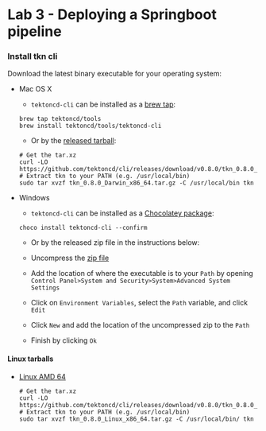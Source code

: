 # Lab 3 - Deploying a Springboot pipeline

### Install tkn cli

Download the latest binary executable for your operating system:

* Mac OS X

  - `tektoncd-cli` can be installed as a [brew tap](https://brew.sh):

  ```shell
  brew tap tektoncd/tools
  brew install tektoncd/tools/tektoncd-cli
  ```

  - Or by the [released tarball](https://github.com/tektoncd/cli/releases/download/v0.8.0/tkn_0.8.0_Darwin_x86_64.tar.gz):

  ```shell
  # Get the tar.xz
  curl -LO https://github.com/tektoncd/cli/releases/download/v0.8.0/tkn_0.8.0_Darwin_x86_64.tar.gz
  # Extract tkn to your PATH (e.g. /usr/local/bin)
  sudo tar xvzf tkn_0.8.0_Darwin_x86_64.tar.gz -C /usr/local/bin tkn
  ```

* Windows

  - `tektoncd-cli` can be installed as a [Chocolatey package](https://chocolatey.org/packages/tektoncd-cli/):

  ```shell
  choco install tektoncd-cli --confirm
  ```

  - Or by the released zip file in the instructions below:

  - Uncompress the [zip file](https://github.com/tektoncd/cli/releases/download/v0.8.0/tkn_0.8.0_Windows_x86_64.zip)
  - Add the location of where the executable is to your `Path` by opening `Control Panel>System and Security>System>Advanced System Settings`
  - Click on `Environment Variables`, select the `Path` variable, and click `Edit`
  - Click `New` and add the location of the uncompressed zip to the `Path`
  - Finish by clicking `Ok`

#### Linux tarballs

* [Linux AMD 64](https://github.com/tektoncd/cli/releases/download/v0.8.0/tkn_0.8.0_Linux_x86_64.tar.gz)

  ```shell
  # Get the tar.xz
  curl -LO https://github.com/tektoncd/cli/releases/download/v0.8.0/tkn_0.8.0_Linux_x86_64.tar.gz
  # Extract tkn to your PATH (e.g. /usr/local/bin)
  sudo tar xvzf tkn_0.8.0_Linux_x86_64.tar.gz -C /usr/local/bin/ tkn
  ```
